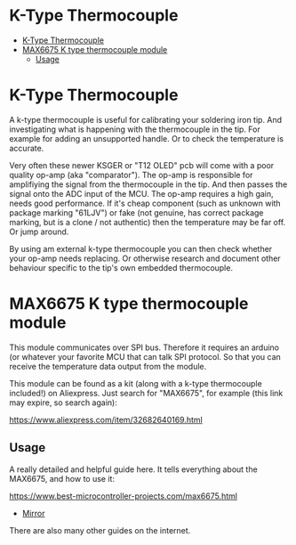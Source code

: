 # K-Type Thermocouple

<!-- MarkdownTOC -->

* [K-Type Thermocouple](#k-type-thermocouple)
* [MAX6675 K type thermocouple module](#max6675-k-type-thermocouple-module)
	* [Usage](#usage)

<!-- /MarkdownTOC -->

<a id="k-type-thermocouple"></a>
# K-Type Thermocouple

A k-type thermocouple is useful for calibrating your soldering iron tip. And investigating what is happening with the thermocouple in the tip. For example for adding an unsupported handle. Or to check the temperature is accurate.

Very often these newer KSGER or "T12 OLED" pcb will come with a poor quality op-amp (aka "comparator"). The op-amp is responsible for amplifiying the signal from the thermocouple in the tip. And then passes the signal onto the ADC input of the MCU.  The op-amp requires a high gain, needs good performance.  If it's cheap component (such as unknown with package marking "61LJV") or fake (not genuine, has correct package marking, but is a clone / not authentic) then the temperature may be far off. Or jump around.

By using am external k-type thermocouple you can then check whether your op-amp needs replacing. Or otherwise research and document other behaviour specific to the tip's own embedded thermocouple.


<a id="max6675-k-type-thermocouple-module"></a>
# MAX6675 K type thermocouple module

This module communicates over SPI bus. Therefore it requires an arduino (or whatever your favorite MCU that can talk SPI protocol. So that you can receive the temperature data output from the module.

This module can be found as a kit (along with a k-type thermocouple included!) on Aliexpress. Just search for "MAX6675", for example (this link may expire, so search again):

https://www.aliexpress.com/item/32682640169.html


<a id="usage"></a>
## Usage

A really detailed and helpful guide here. It tells everything about the MAX6675, and how to use it:

https://www.best-microcontroller-projects.com/max6675.html

* [Mirror](https://htmlpreview.github.io/?https://github.com/dreamcat4/t12-t245-controllers-docs/blob/master/tools/k-type%20thermocouple/MAX6675%20Simple%20Arduino%20Tutorial%20for%20measuring%20up%20to%201024C%20(2020-06-16%2012_27_51).html)

There are also many other guides on the internet.




